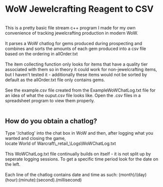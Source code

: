 <h1>WoW Jewelcrafting Reagent to CSV</h1><br>
<body>This is a pretty basic file stream c++ program I made for my own convenience of tracking jewelcrafting production in modern WoW.<br><br>
It parses a WoW chatlog for gems produced during prospecting and combines and sorts the amounts of each gem produced into a csv file based on the ordering in allOrder.txt<br><br>
The item collecting function only looks for items that have a quality tier associated with them so in theory it could work for non-jewelcrafting items, but I haven't tested it - additionally 
these items would not be sorted by default as the allOrder.txt file only contains gems.<br><br>
See the example.csv file created from the ExampleWoWChatLog.txt file for an idea of what the ouput.csv file looks like. Open the .csv files in a spreadsheet program to view them properly.<br><br>
</body>
<h2>How do you obtain a chatlog?</h2>
<body>Type '/chatlog' into the chat box in WoW and then, after logging what you wanted and closing the game, <br> locate World of Warcraft\_retail_\Logs\WoWChatLog.txt<br><br>
This WoWChatLog.txt file continually builds on itself - it is not split up by seperate logging sessions. To get a specific time period look for the date on the left.<br><br>
Each line of the chatlog contains date and time as such: (month)/(day) (hour):(minute):(second).(millisecond)<br></body>
